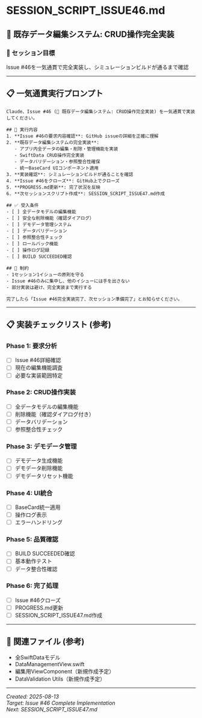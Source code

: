 # SESSION_SCRIPT_ISSUE46.md
## 📝 既存データ編集システム: CRUD操作完全実装

### 🎯 セッション目標
Issue #46を一気通貫で完全実装し、シミュレーションビルドが通るまで確認

---

## 📋 **一気通貫実行プロンプト**

```
Claude、Issue #46 (📝 既存データ編集システム: CRUD操作完全実装) を一気通貫で実装してください。

## 🎯 実行内容
1. **Issue #46の要求内容確認**: GitHub issueの詳細を正確に理解
2. **既存データ編集システムの完全実装**: 
   - アプリ内全データの編集・削除・管理機能を実装
   - SwiftData CRUD操作完全実装
   - データバリデーション・参照整合性確保
   - 統一BaseCard UIコンポーネント適用
3. **実装確認**: シミュレーションビルドが通ることを確認
4. **Issue #46をクローズ**: GitHub上でクローズ
5. **PROGRESS.md更新**: 完了状況を反映
6. **次セッションスクリプト作成**: SESSION_SCRIPT_ISSUE47.md作成

## ✅ 受入条件
- [ ] 全データモデルの編集機能
- [ ] 安全な削除機能（確認ダイアログ）
- [ ] デモデータ管理システム
- [ ] データバリデーション
- [ ] 参照整合性チェック
- [ ] ロールバック機能
- [ ] 操作ログ記録
- [ ] BUILD SUCCEEDED確認

## 📌 制約
- 1セッション1イシューの原則を守る
- Issue #46のみに集中し、他のイシューには手を出さない
- 部分実装は避け、完全実装まで実行する

完了したら「Issue #46完全実装完了、次セッション準備完了」とお知らせください。
```

---

## 📋 **実装チェックリスト** (参考)

### Phase 1: 要求分析
- [ ] Issue #46詳細確認
- [ ] 現在の編集機能調査
- [ ] 必要な実装範囲特定

### Phase 2: CRUD操作実装
- [ ] 全データモデルの編集機能
- [ ] 削除機能（確認ダイアログ付き）
- [ ] データバリデーション
- [ ] 参照整合性チェック

### Phase 3: デモデータ管理
- [ ] デモデータ生成機能
- [ ] デモデータ削除機能
- [ ] デモデータリセット機能

### Phase 4: UI統合
- [ ] BaseCard統一適用
- [ ] 操作ログ表示
- [ ] エラーハンドリング

### Phase 5: 品質確認
- [ ] BUILD SUCCEEDED確認
- [ ] 基本動作テスト
- [ ] データ整合性確認

### Phase 6: 完了処理
- [ ] Issue #46クローズ
- [ ] PROGRESS.md更新
- [ ] SESSION_SCRIPT_ISSUE47.md作成

---

## 🔗 **関連ファイル** (参考)
- 全SwiftDataモデル
- DataManagementView.swift
- 編集用ViewComponent（新規作成予定）
- DataValidation Utils（新規作成予定）

---

*Created: 2025-08-13*  
*Target: Issue #46 Complete Implementation*  
*Next: SESSION_SCRIPT_ISSUE47.md*